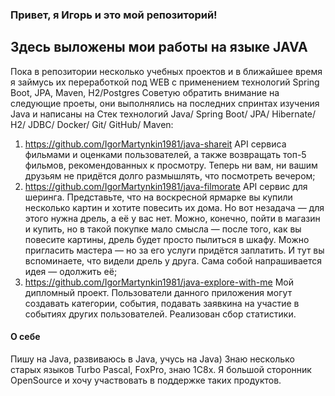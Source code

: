 ### Привет, я Игорь и это мой репозиторий!

## Здесь выложены мои работы на языке JAVA
Пока в репозитории несколько учебных проектов и в ближайшее время я займусь их переработкой под WEB с применением технологий Spring Boot, JPA, Maven, H2/Postgres
Советую обратить внимание на следующие проеты, они выполнялись на последних спринтах изучения Java и написаны на Стек технологий Java/ Spring Boot/ JPA/ Hibernate/ H2/ JDBC/ Docker/ Git/ GitHub/ Maven:
1. https://github.com/IgorMartynkin1981/java-shareit API сервиса фильмами и оценками пользователей, а также возвращать топ-5 фильмов, рекомендованных к просмотру. Теперь ни вам, ни вашим друзьям не придётся долго размышлять, что посмотреть вечером;
2. https://github.com/IgorMartynkin1981/java-filmorate API сервис для шеринга. Представьте, что на воскресной ярмарке вы купили несколько картин и хотите повесить их дома. Но вот незадача — для этого нужна дрель, а её у вас нет. Можно, конечно, пойти в магазин и купить, но в такой покупке мало смысла — после того, как вы повесите картины, дрель будет просто пылиться в шкафу. Можно пригласить мастера — но за его услуги придётся заплатить. И тут вы вспоминаете, что видели дрель у друга. Сама собой напрашивается идея — одолжить её;
3. https://github.com/IgorMartynkin1981/java-explore-with-me Мой дипломный проект. Пользователи данного приложения могут создавать категории, события, подавать заявкина на участие в событиях других пользователей. Реализован сбор статистики.

#### О себе
Пишу на Java, развиваюсь в Java, учусь на Java)
Знаю несколько старых языков Turbo Pascal, FoxPro, знаю 1С8х.
Я большой сторонник OpenSource и хочу участвовать в поддержке таких продуктов.

<!--
**IgorMartynkin1981/IgorMartynkin1981** is a ✨ _special_ ✨ repository because its `README.md` (this file) appears on your GitHub profile.

Here are some ideas to get you started:

- 🔭 I’m currently working on ...
- 🌱 I’m currently learning ...
- 👯 I’m looking to collaborate on ...
- 🤔 I’m looking for help with ...
- 💬 Ask me about ...
- 📫 How to reach me: ...
- 😄 Pronouns: ...
- ⚡ Fun fact: ...
-->
